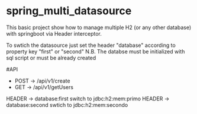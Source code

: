 # spring_multi_datasource
This basic project show how to manage multiple H2 (or any other database) with springboot via Header interceptor.

To swtich the datasource just set the header "database" according to property key "first" or "second"
N.B.
The databse must be initialized with sql script or must be already created

#API
- POST -> /api/v1/create 
- GET -> /api/v1/getUsers

HEADER -> database:first switch to jdbc:h2:mem:primo
HEADER -> database:second swtich to jdbc:h2:mem:secondo

